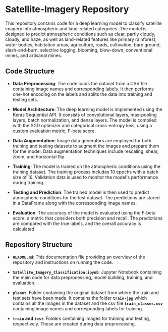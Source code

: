 # Satellite-Imagery Repository

This repository contains code for a deep learning model to classify satellite imagery into atmospheric and land-related categories. The model is designed to predict atmospheric conditions such as clear, partly cloudy, cloudy, and haze, as well as land-related features like primary rainforest, water bodies, habitation areas, agriculture, roads, cultivation, bare ground, slash-and-burn, selective logging, blooming, blow-down, conventional mines, and artisanal mines.

## Code Structure

- **Data Preprocessing**: The code loads the dataset from a CSV file containing image names and corresponding labels. It then performs one-hot encoding on the labels and splits the data into training and testing sets.

- **Model Architecture**: The deep learning model is implemented using the Keras Sequential API. It consists of convolutional layers, max-pooling layers, batch normalization, and dense layers. The model is compiled with the SGD optimizer and categorical cross-entropy loss, using a custom evaluation metric, F-beta score.

- **Data Augmentation**: Image data generators are employed for both training and testing datasets to augment the images and prepare them for the model. Data augmentation techniques include rescaling, shear, zoom, and horizontal flip.

- **Training**: The model is trained on the atmospheric conditions using the training dataset. The training process includes 10 epochs with a batch size of 16. Validation data is used to monitor the model's performance during training.

- **Testing and Prediction**: The trained model is then used to predict atmospheric conditions for the test dataset. The predictions are stored in a DataFrame along with the corresponding image names.

- **Evaluation**: The accuracy of the model is evaluated using the F-beta score, a metric that considers both precision and recall. The predictions are compared with the true labels, and the overall accuracy is calculated.

## Repository Structure

- **`README.md`**: This documentation file providing an overview of the repository and instructions on running the code.

- **`Satellite_Imagery_Classification.ipynb`**: Jupyter Notebook containing the main code for data preprocessing, model building, training, and evaluation.

- **`planet`**: Folder containing the original dataset from where the train and test sets have been made. It contains the folder **`train-jpg`** which contains all the images in the dataset and the csv file **`train_classes.csv`** containing image names and corresponding labels for training.

- **`train` and `test`**: Folders containing images for training and testing, respectively. These are created during data preprocessing.

